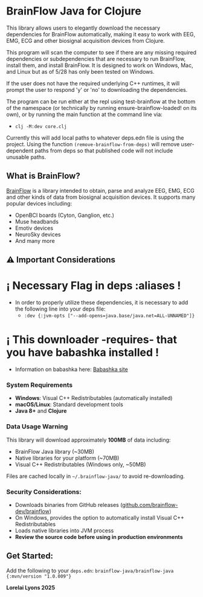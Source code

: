 # BrainFlow Java for Clojure

This library allows users to elegantly download the necessary dependencies for BrainFlow automatically, making it easy to work with EEG, EMG, ECG and other biosignal acquisition devices from Clojure.

This program will scan the computer to see if there are any missing required dependencies or subdependencies that are necessary to run BrainFlow, install them, and install BrainFlow. It is designed to work on Windows, Mac, and Linux but as of 5/28 has only been tested on Windows.

If the user does not have the required underlying C++ runtimes, it will prompt the user to respond 'y' or 'no' to downloading the dependencies.

The program can be run either at the repl using test-brainflow at the bottom of the namespace (or technically by running ensure-brainflow-loaded! on its own), or by running the main function at the command line via:
- `clj -M:dev core.clj`

Currently this will add local paths to whatever deps.edn file is using the project. Using the function `(remove-brainflow-from-deps)` will remove user-dependent paths from deps so that published code will not include unusable paths.

## What is BrainFlow?

[BrainFlow](https://brainflow.org/) is a library intended to obtain, parse and analyze EEG, EMG, ECG and other kinds of data from biosignal acquisition devices. It supports many popular devices including:

- OpenBCI boards (Cyton, Ganglion, etc.)
- Muse headbands
- Emotiv devices
- NeuroSky devices
- And many more

## ⚠️ Important Considerations

# ¡ Necessary Flag in deps :aliases !

- In order to properly utilize these dependencies, it is necessary to add the following line into your deps file:
   - `:dev {:jvm-opts ["--add-opens=java.base/java.net=ALL-UNNAMED"]}`

#  ¡ This downloader -requires- that you have babashka installed !
- Information on babashka here: [Babashka site](https://babashka.org/)

### System Requirements

- **Windows**: Visual C++ Redistributables (automatically installed)
- **macOS/Linux**: Standard development tools
- **Java 8+** and **Clojure**

### Data Usage Warning

This library will download approximately **100MB** of data including:

- BrainFlow Java library (~30MB)
- Native libraries for your platform (~70MB)
- Visual C++ Redistributables (Windows only, ~50MB)

Files are cached locally in `~/.brainflow-java/` to avoid re-downloading.

### Security Considerations:
- Downloads binaries from GitHub releases ([github.com/brainflow-dev/brainflow](https://github.com/brainflow-dev/brainflow))
- On Windows, provides the option to automatically install Visual C++ Redistributables
- Loads native libraries into JVM process
- **Review the source code before using in production environments**

## Get Started:

Add the following to your `deps.edn`:
`brainflow-java/brainflow-java {:mvn/version "1.0.009"}`

__Lorelai Lyons 2025__